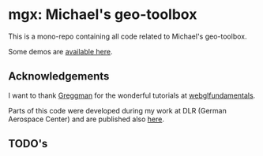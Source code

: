 # mgx: Michael's geo-toolbox

This is a mono-repo containing all code related to Michael's geo-toolbox.

Some demos are [available here](https://michaellangbein.github.io/mgx/).

## Acknowledgements

I want to thank [Greggman](https://github.com/greggman) for the wonderful tutorials at [webglfundamentals](https://webglfundamentals.org/).

Parts of this code were developed during my work at DLR (German Aerospace Center) and are published also [here](https://github.com/dlr-eoc/ukis-frontend-libraries/tree/master/projects/utils-maps).


## TODO's 